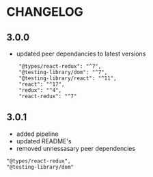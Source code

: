 # CHANGELOG

## 3.0.0

-   updated peer dependancies to latest versions

```
    "@types/react-redux": "^7",
    "@testing-library/dom": "^7",
    "@testing-library/react": "^11",
    "react": "^17",
    "redux": "^4",
    "react-redux": "^7"
```

## 3.0.1

-   added pipeline
-   updated README's
-   removed unnessasary peer dependencies

```
"@types/react-redux",
"@testing-library/dom"
```
